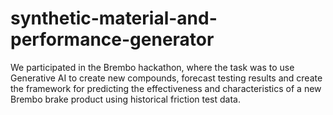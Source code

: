 # synthetic-material-and-performance-generator

We participated in the Brembo hackathon, where the task was to use Generative AI to create new compounds, forecast testing results and create the framework for predicting the effectiveness and characteristics of a new Brembo brake product using historical friction test data. 
